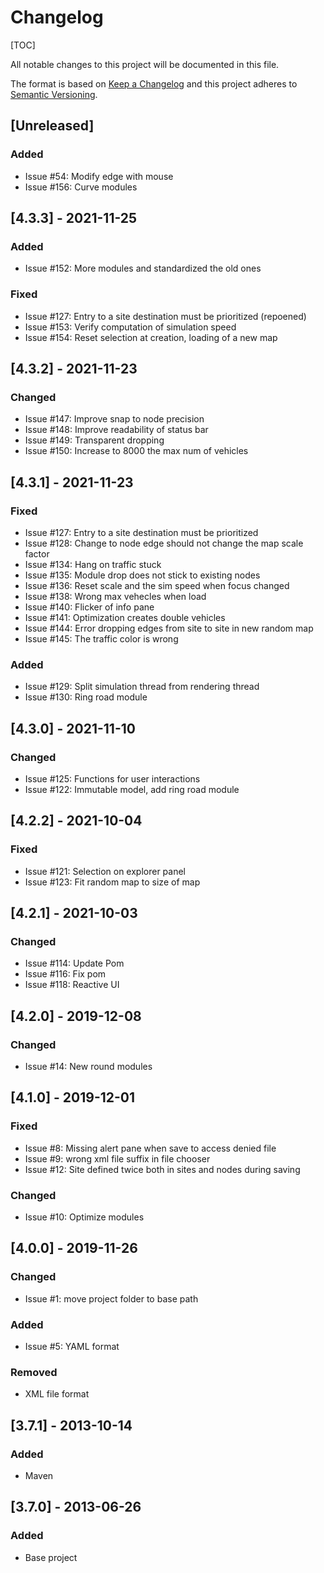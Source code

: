 # Changelog

[TOC]

All notable changes to this project will be documented in this file.

The format is based on [Keep a Changelog](http://keepachangelog.com/en/1.0.0/)
and this project adheres to [Semantic Versioning](http://semver.org/spec/v2.0.0.html).

## [Unreleased]

### Added

- Issue #54: Modify edge with mouse
- Issue #156: Curve modules

## [4.3.3] - 2021-11-25

### Added

- Issue #152: More modules and standardized the old ones

### Fixed

- Issue #127: Entry to a site destination must be prioritized (repoened)
- Issue #153: Verify computation of simulation speed
- Issue #154: Reset selection at creation, loading of a new map

## [4.3.2] - 2021-11-23

### Changed

- Issue #147: Improve snap to node precision
- Issue #148: Improve readability of status bar
- Issue #149: Transparent dropping 
- Issue #150: Increase to 8000 the max num of vehicles
  
## [4.3.1] - 2021-11-23

### Fixed

- Issue #127: Entry to a site destination must be prioritized
- Issue #128: Change to node edge should not change the map scale factor
- Issue #134: Hang on traffic stuck
- Issue #135: Module drop does not stick to existing nodes
- Issue #136: Reset scale and the sim speed when focus changed
- Issue #138: Wrong max vehecles when load
- Issue #140: Flicker of info pane
- Issue #141: Optimization creates double vehicles
- Issue #144: Error dropping edges from site to site in new random map
- Issue #145: The traffic color is wrong

### Added

- Issue #129: Split simulation thread from rendering thread
- Issue #130: Ring road module

## [4.3.0] - 2021-11-10

### Changed

- Issue #125: Functions for user interactions
- Issue #122: Immutable model, add ring road module

## [4.2.2] - 2021-10-04

### Fixed
 
- Issue #121: Selection on explorer panel
- Issue #123: Fit random map to size of map

## [4.2.1] - 2021-10-03

### Changed

- Issue #114: Update Pom
- Issue #116: Fix pom
- Issue #118: Reactive UI
 
## [4.2.0] - 2019-12-08

### Changed

- Issue #14: New round modules

## [4.1.0] - 2019-12-01

### Fixed

- Issue #8: Missing alert pane when save to access denied file
- Issue #9: wrong xml file suffix in file chooser
- Issue #12: Site defined twice both in sites and nodes during saving

### Changed

- Issue #10: Optimize modules

## [4.0.0] - 2019-11-26

### Changed

- Issue #1: move project folder to base path

### Added

- Issue #5: YAML format

### Removed

- XML file format

## [3.7.1] - 2013-10-14

### Added

- Maven

## [3.7.0] - 2013-06-26

### Added

- Base project
